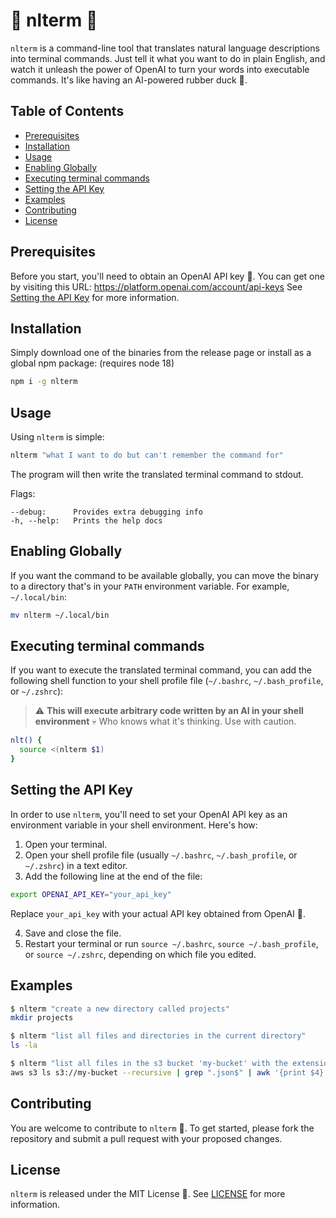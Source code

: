 # 🤖 nlterm 🤖

`nlterm` is a command-line tool that translates natural language descriptions into terminal commands. Just tell it what you want to do in plain English, and watch it unleash the power of OpenAI to turn your words into executable commands. It's like having an AI-powered rubber duck 🦆.

## Table of Contents

* [Prerequisites](#---prerequisites)
* [Installation](#----installation)
* [Usage](#---usage)
* [Enabling Globally](#---enabling-globally)
* [Executing terminal commands](#------executing-terminal-commands)
* [Setting the API Key](#setting-the-api-key)
* [Examples](#examples)
* [Contributing](#contributing)
* [License](#license)

## Prerequisites

Before you start, you'll need to obtain an OpenAI API key 🔐. You can get one by visiting this URL: https://platform.openai.com/account/api-keys
See [Setting the API Key](#setting-the-api-key) for more information.

## Installation

Simply download one of the binaries from the release page or install as a global npm package: 
(requires node 18)
```bash
npm i -g nlterm
```

## Usage

Using `nlterm` is simple:

```bash
nlterm "what I want to do but can't remember the command for"
```

The program will then write the translated terminal command to stdout.

Flags:
```
--debug:      Provides extra debugging info
-h, --help:   Prints the help docs
```

## Enabling Globally
If you want the command to be available globally, you can move the binary to a directory that's in your `PATH` environment variable.
For example, `~/.local/bin`:

```bash
mv nlterm ~/.local/bin
```

## Executing terminal commands

If you want to execute the translated terminal command, you can add the following shell function to your shell profile file (`~/.bashrc`, `~/.bash_profile`, or `~/.zshrc`):

> ⚠️ **This will execute arbitrary code written by an AI in your shell environment** 💀 Who knows what it's thinking. Use with caution.

```bash
nlt() {
  source <(nlterm $1)
}
```

## Setting the API Key

In order to use `nlterm`, you'll need to set your OpenAI API key as an environment variable in your shell environment. Here's how:

1. Open your terminal.
2. Open your shell profile file (usually `~/.bashrc`, `~/.bash_profile`, or `~/.zshrc`) in a text editor.
3. Add the following line at the end of the file:
```bash
export OPENAI_API_KEY="your_api_key"
```

Replace `your_api_key` with your actual API key obtained from OpenAI 🔑.

4. Save and close the file.
5. Restart your terminal or run `source ~/.bashrc`, `source ~/.bash_profile`, or `source ~/.zshrc`, depending on which file you edited.

## Examples

```bash
$ nlterm "create a new directory called projects"
mkdir projects

$ nlterm "list all files and directories in the current directory"
ls -la

$ nlterm "list all files in the s3 bucket 'my-bucket' with the extension .json"
aws s3 ls s3://my-bucket --recursive | grep ".json$" | awk '{print $4}'
```

## Contributing

You are welcome to contribute to `nlterm` 🎉. To get started, please fork the repository and submit a pull request with your proposed changes.

## License

`nlterm` is released under the MIT License 📜. See [LICENSE](LICENSE) for more information.
